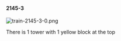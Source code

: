 #### 2145-3
![train-2145-3-0.png](https://github.com/lil-lab/nlvr/raw/master/nlvr/train/images/22/train-2145-3-0.png "train-2145-3-0.png")

There is 1 tower with 1 yellow block at the top